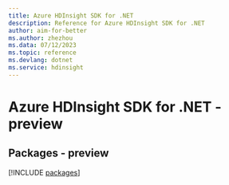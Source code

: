 ```yaml
---
title: Azure HDInsight SDK for .NET
description: Reference for Azure HDInsight SDK for .NET
author: aim-for-better
ms.author: zhezhou
ms.data: 07/12/2023
ms.topic: reference
ms.devlang: dotnet
ms.service: hdinsight
---
```

# Azure HDInsight SDK for .NET - preview
## Packages - preview
[!INCLUDE [packages](hdinsight-index.md)]